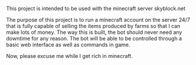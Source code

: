This project is intended to be used with the minecraft server skyblock.net

The purpose of this project is to run a minecraft account on the server 24/7 that is fully capable of selling the items produced by farms so that I can make lots of money. The way this is built, the bot should never need any downtime for any reason. The bot will be able to be controlled through a basic web interface as well as commands in game.

Now, please excuse me while I get rich in minecraft.